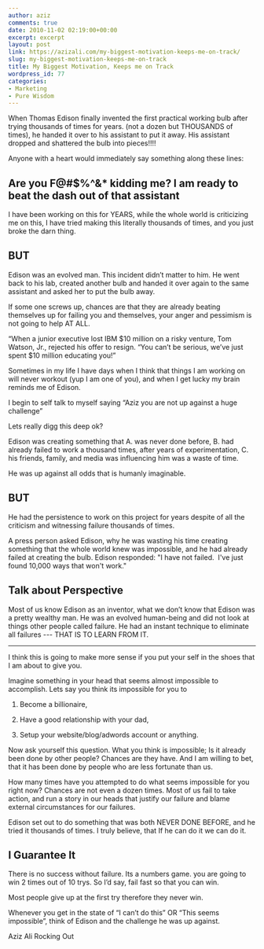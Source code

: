 ```yaml
---
author: aziz
comments: true
date: 2010-11-02 02:19:00+00:00
excerpt: excerpt
layout: post
link: https://azizali.com/my-biggest-motivation-keeps-me-on-track/
slug: my-biggest-motivation-keeps-me-on-track
title: My Biggest Motivation, Keeps me on Track
wordpress_id: 77
categories:
- Marketing
- Pure Wisdom
---
```


When Thomas Edison finally invented the first practical working bulb after trying thousands of times for years. (not a dozen but THOUSANDS of times), he handed it over to his assistant to put it away. His assistant <!-- more --> dropped and shattered the bulb into pieces!!!!

Anyone with a heart would immediately say something along these lines:


## Are you F@#$%^&* kidding me? I am ready to beat the dash out of that assistant


I have been working on this for YEARS, while the whole
world is criticizing me on this, I have tried making this
literally thousands of times, and you just broke the darn thing.


## BUT


Edison was an evolved man. This incident didn’t matter
to him. He went back to his lab, created another bulb and
handed it over again to the same assistant and asked her
to put the bulb away.

If some one screws up, chances are that they are already
beating themselves up for failing you and themselves,
your anger and pessimism is not going to help AT ALL.

“When a junior executive lost IBM $10 million on a risky
venture, Tom Watson, Jr., rejected his offer to resign.
“You can’t be serious, we’ve just spent $10 million educating you!”

Sometimes in my life I have days when I think that things
I am working on will never workout (yup I am one of you),
and when I get lucky my brain reminds me of Edison.

I begin to self talk to myself saying “Aziz you are not up
against a huge challenge”

Lets really digg this deep ok?

Edison was creating something that
A. was never done before,
B. had already failed to work a thousand times, after years of experimentation,
C. his friends, family, and media was influencing him was a waste of time.

He was up against all odds that is humanly imaginable.


## BUT


He had the persistence to work on this project for years
despite of all the criticism and witnessing failure thousands of times.

A press person asked Edison, why he was wasting his
time creating something that the whole world knew
was impossible, and he had already failed at creating the bulb.
Edison responded: "I have not failed.  I've just found 10,000 ways that won't work."


## Talk about Perspective


Most of us know Edison as an inventor, what we
don’t know that Edison was a pretty wealthy man.
He was an evolved human-being and did not look
at things other people called failure. He had an
instant technique to eliminate all failures --- THAT IS TO LEARN FROM IT.

----------
I think this is going to make more sense if you put
your self in the shoes that I am about to give you.

Imagine something in your head that seems
almost impossible to accomplish.
Lets say you think its impossible for you to



	
  1. Become a billionaire,

	
  2. Have a good relationship with your dad,

	
  3. Setup your website/blog/adwords account or anything.


Now ask yourself this question. What you think is impossible;
Is it already been done by other people? Chances are they have.
And I am willing to bet, that it has been done by people who
are less fortunate than us.

How many times have you attempted to do what seems
impossible for you right now?
Chances are not even a dozen times. Most of us fail
to take action, and run a story in our heads that
justify our failure and blame external circumstances
for our failures.

Edison set out to do something that was both
NEVER DONE BEFORE, and he tried it thousands
of times. I truly believe, that If he can do it we can do it.


## I Guarantee It


There is no success without failure. Its a numbers game.
you are going to win 2 times out of 10 trys. So I’d say,
fail fast so that you can win.

Most people give up at the first try therefore they never win.

Whenever you get in the state of “I can’t do this” OR “This seems impossible”,
think of Edison and the challenge he was up against.

Aziz Ali Rocking Out
